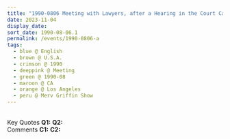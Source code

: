 ```yaml
---
title: "1990-0806 Meeting with Lawyers, after a Hearing in the Court Case Against the Merv Griffin Show, Los Angeles, CA, U.S.A."
date: 2023-11-04
display_date: 
sort_date: 1990-08-06.1
permalink: /events/1990-0806-a
tags:
  - blue @ English
  - brown @ U.S.A.
  - crimson @ 1990
  - deeppink @ Meeting
  - green @ 1990-08
  - maroon @ CA
  - orange @ Los Angeles
  - peru @ Merv Griffin Show
---
```


<br>

<wave-list>
  <list-title color="DarkSeaGreen" width="55">Key Quotes</list-title>
  <list-item color="BlanchedAlmond" width="280"><b>Q1:</b> <i></i></list-item>
  <list-item color="Lavender" width="280"><b>Q2:</b> <i></i></list-item>
</wave-list>

<br>

<wave-list>
  <list-title color="DarkSeaGreen" width="55">Comments</list-title>
  <list-item color="BlanchedAlmond" width="280"><b>C1:</b> <i></i></list-item>
  <list-item color="Lavender" width="280"><b>C2:</b> <i></i></list-item>
</wave-list>